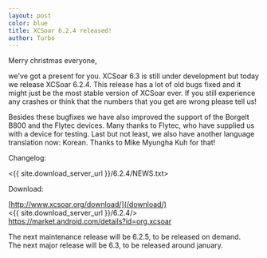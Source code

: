 ```yaml
---
layout: post
color: blue
title: XCSoar 6.2.4 released!
author: Turbo
---
```

Merry christmas everyone,

we've got a present for you. XCSoar 6.3 is still under development but today
we release XCSoar 6.2.4. This release has a lot of old bugs fixed and it might
just be the most stable version of XCSoar ever. If you still experience any
crashes or think that the numbers that you get are wrong please tell us!

Besides these bugfixes we have also improved the support of the Borgelt B800
and the Flytec devices. Many thanks to Flytec, who have supplied us with a 
device for testing. Last but not least, we also have another language 
translation now: Korean. Thanks to Mike Myungha Kuh for that!

Changelog:

 <{{ site.download_server_url }}/6.2.4/NEWS.txt>
 
Download:

 [http://www.xcsoar.org/download/](/download/)  
 <{{ site.download_server_url }}/6.2.4/>  
 <https://market.android.com/details?id=org.xcsoar>  

The next maintenance release will be 6.2.5, to be released on demand.  
The next major release will be 6.3, to be released around january.


